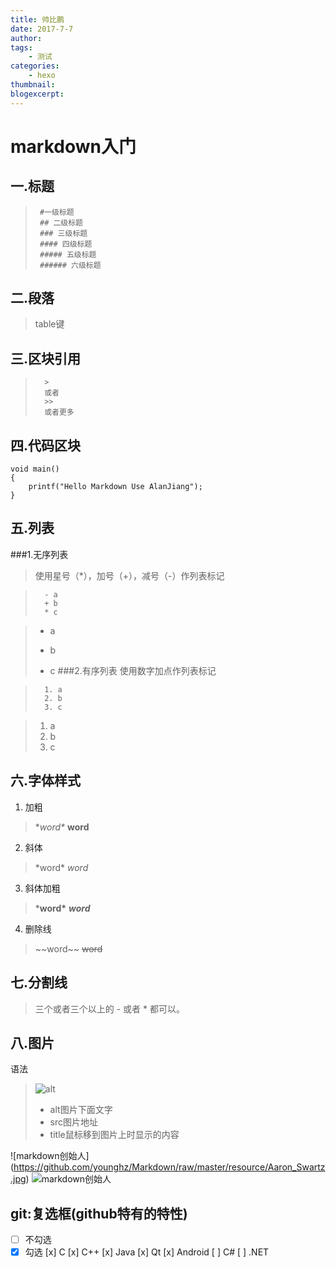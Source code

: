 ```yaml
---
title: 帅比鹏
date: 2017-7-7
author:
tags:
    - 测试
categories:
    - hexo
thumbnail:
blogexcerpt:
---
```


# markdown入门
        
## 一.标题
>      #一级标题
>      ## 二级标题
>      ### 三级标题
>      #### 四级标题
>      ##### 五级标题
>      ###### 六级标题
## 二.段落
> table键
## 三.区块引用
>       >
>       或者
>       >>
>       或者更多
## 四.代码区块
    void main()
    {
        printf("Hello Markdown Use AlanJiang");
    }
## 五.列表
###1.无序列表
>使用星号（*），加号（+），减号（-）作列表标记

>       - a
>       + b
>       * c

> - a
> + b
> * c
###2.有序列表
>使用数字加点作列表标记

>       1. a
>       2. b
>       3. c

> 1. a
> 2. b
> 3. c
## 六.字体样式
1. 加粗
> \**word\** **word**   
2. 斜体
> \*word\* *word*  
3. 斜体加粗
> \***word\*** ***word***   
4. 删除线
> \~~word\~~  ~~word~~ 
## 七.分割线
> 三个或者三个以上的 - 或者 * 都可以。
## 八.图片
语法
>   ![alt](src "title")
>   - alt图片下面文字
>   - src图片地址
>   - title鼠标移到图片上时显示的内容

\!\[markdown创始人\](https://github.com/younghz/Markdown/raw/master/resource/Aaron_Swartz.jpg)
![markdown创始人](https://github.com/younghz/Markdown/raw/master/resource/Aaron_Swartz.jpg)


## git:复选框(github特有的特性)
- [ ] 不勾选
- [x] 勾选
 [x] C
 [x] C++
 [x] Java
 [x] Qt
 [x] Android
 [ ] C#
 [ ] .NET
